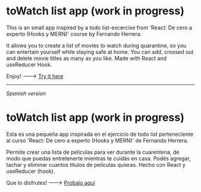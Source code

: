 # toWatch list app (work in progress)

This is an small app inspired by a todo list-excercise from 'React: De cero a experto (Hooks y MERN)' course by Fernando Herrera.

It allows you to create a list of movies to watch during quarantine, so you can entertain yourself while staying safe at home.
You can add, crossed out and delete movie titles as many as you like.
Made with React and useReducer Hook.

Enjoy! ---> [Try it here](https://towatch-list-app.netlify.app/)


----------------------------------------------------------------------------------------------------------------------------------------------------------------------------
*Spanish version*

# toWatch list app (work in progress)

Esta es una pequeña app inspirada en el ejercicio de todo list perteneciente al curso 'React: De cero a experto (Hooks y MERN)' de Fernando Herrera.

Permite crear una lista de películas para ver durante la cuarentena, de modo que puedas entretenerte mientras te cuidás en casa.
Podés agregar, tachar y eliminar cuantos títulos de películas quieras.
Hecho con React y useReducer (hook).

Que lo disfrutes! ---> [Probalo aquí](https://towatch-list-app.netlify.app/)
